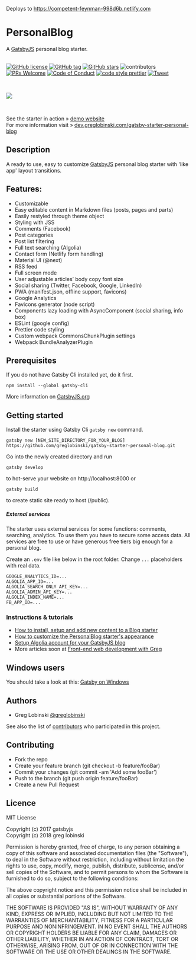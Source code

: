 Deploys to https://competent-feynman-998d6b.netlify.com

# PersonalBlog

A [GatsbyJS](https://www.gatsbyjs.org/) personal blog starter. <br /><br />

[![GitHub license][mit-badge]][mit]
[![GitHub tag][tag-badge]][tag]
[![GitHub stars][stars-badge]][stars]
![contributors][contributors-badge]
[![PRs Welcome][prs-badge]][prs]
[![Code of Conduct][coc-badge]][coc]
[![code style prettier][prettier-badge]][prettier]
[![Tweet][twitter-badge]][twitter]

  <br />

![](static/screens/gatsby-starter-personal-blog.gif) <br />

  <br />

See the starter in action » [demo website](https://gatsby-starter-personal-blog.greglobinski.com/) <br />For more information visit » [dev.greglobinski.com/gatsby-starter-personal-blog](https://dev.greglobinski.com/gatsby-starter-personal-blog/)

## Description

A ready to use, easy to customize [GatsbyJS](https://github.com/gatsbyjs/gatsby) personal blog starter with 'like app' layout transitions.

## Features:

- Customizable
- Easy editable content in Markdown files (posts, pages and parts)
- Easily restyled through theme object
- Styling with JSS
- Comments (Facebook)
- Post categories
- Post list filtering
- Full text searching (Algolia)
- Contact form (Netlify form handling)
- Material UI (@next)
- RSS feed
- Full screen mode
- User adjustable articles’ body copy font size
- Social sharing (Twitter, Facebook, Google, LinkedIn)
- PWA (manifest.json, offline support, favicons)
- Google Analytics
- Favicons generator (node script)
- Components lazy loading with AsyncComponent (social sharing, info box)
- ESLint (google config)
- Prettier code styling
- Custom webpack CommonsChunkPlugin settings
- Webpack BundleAnalyzerPlugin

## Prerequisites

If you do not have Gatsby Cli installed yet, do it first.

```text
npm install --global gatsby-cli
```

More information on [GatsbyJS.org](https://www.gatsbyjs.org/tutorial/part-one)

## Getting started

Install the starter using Gatsby Cli `gatsby new` command.

```text
gatsby new [NEW_SITE_DIRECTORY_FOR_YOUR_BLOG] https://github.com/greglobinski/gatsby-starter-personal-blog.git
```

Go into the newly created directory and run

```text
gatsby develop
```

to hot-serve your website on http://localhost:8000 or

```text
gatsby build
```

to create static site ready to host (/public).

##### External services

The starter uses external services for some functions: comments, searching, analytics. To use them you have to secure some access data. All services are free to use or have generous free tiers big enough for a personal blog.

Create an `.env` file like below in the root folder. Change `...` placeholders with real data.

```text
GOOGLE_ANALYTICS_ID=...
ALGOLIA_APP_ID=...
ALGOLIA_SEARCH_ONLY_API_KEY=...
ALGOLIA_ADMIN_API_KEY=...
ALGOLIA_INDEX_NAME=...
FB_APP_ID=...
```

### Instructions & tutorials

- [How to install, setup and add new content to a Blog starter](https://dev.greglobinski.com/install-blog-starter/)
- [How to customize the PersonalBlog starter's appearance](https://dev.greglobinski.com/customize-personal-blog-starter/)
- [Setup Algolia account for your GatsbyJS blog](https://dev.greglobinski.com/setup-algolia-account/)
- More articles soon at [Front-end web development with Greg](https://dev.greglobinski.com/)

## Windows users

You should take a look at this: [Gatsby on Windows](https://www.gatsbyjs.org/docs/gatsby-on-windows/)

## Authors

- Greg Lobinski [@greglobinski](https://github.com/greglobinski)

See also the list of [contributors](https://github.com/greglobinski/gatsby-starter-personal-blog/graphs/contributors) who participated in this project.

## Contributing

- Fork the repo
- Create your feature branch (git checkout -b feature/fooBar)
- Commit your changes (git commit -am 'Add some fooBar')
- Push to the branch (git push origin feature/fooBar)
- Create a new Pull Request

## Licence

MIT License

Copyright (c) 2017 gatsbyjs <br />Copyright (c) 2018 greg lobinski

Permission is hereby granted, free of charge, to any person obtaining a copy of this software and associated documentation files (the "Software"), to deal in the Software without restriction, including without limitation the rights to use, copy, modify, merge, publish, distribute, sublicense, and/or sell
copies of the Software, and to permit persons to whom the Software is furnished to do so, subject to the following conditions:

The above copyright notice and this permission notice shall be included in all copies or substantial portions of the Software.

THE SOFTWARE IS PROVIDED "AS IS", WITHOUT WARRANTY OF ANY KIND, EXPRESS OR IMPLIED, INCLUDING BUT NOT LIMITED TO THE WARRANTIES OF MERCHANTABILITY, FITNESS FOR A PARTICULAR PURPOSE AND NONINFRINGEMENT. IN NO EVENT SHALL THE AUTHORS OR COPYRIGHT HOLDERS BE LIABLE FOR ANY CLAIM, DAMAGES OR OTHER LIABILITY, WHETHER IN AN ACTION OF CONTRACT, TORT OR OTHERWISE, ARISING FROM, OUT OF OR IN CONNECTION WITH THE SOFTWARE OR THE USE OR OTHER DEALINGS IN THE SOFTWARE.

[coc-badge]: https://img.shields.io/badge/code%20of-conduct-ff69b4.svg?style=flat-square
[coc]: https://github.com/greglobinski/gatsby-starter-personal-blog/blob/master/CODE_OF_CONDUCT.md
[prs-badge]: https://img.shields.io/badge/PRs-welcome-brightgreen.svg?style=flat-square
[prs]: http://makeapullrequest.com
[twitter]: https://twitter.com/intent/tweet?text=Wow:&url=https%3A%2F%2Fgithub.com%2Fgreglobinski%2Fgatsby-starter-personal-blog
[twitter-badge]: https://img.shields.io/twitter/url/https/github.com/greglobinski/gatsby-starter-personal-blog.svg?style=social
[tag-badge]: https://img.shields.io/github/tag/greglobinski/gatsby-starter-personal-blog.svg
[tag]: https://github.com/greglobinski/gatsby-starter-personal-blog
[stars-badge]: https://img.shields.io/github/stars/greglobinski/gatsby-starter-personal-blog.svg
[stars]: https://github.com/greglobinski/gatsby-starter-personal-blog/stargazers
[contributors-badge]: https://img.shields.io/github/contributors/greglobinski/gatsby-starter-personal-blog.svg
[prettier-badge]: https://img.shields.io/badge/code_style-prettier-ff69b4.svg?style=flat-square
[prettier]: https://github.com/prettier/prettier
[mit-badge]: https://img.shields.io/github/license/greglobinski/gatsby-starter-personal-blog.svg
[mit]: https://github.com/greglobinski/gatsby-starter-personal-blog/blob/master/LICENSE
